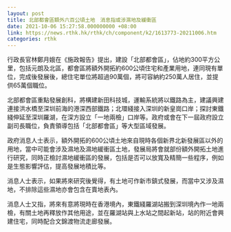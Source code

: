 ```yaml
---
layout: post
title: 北部都會區額外六百公頃土地　消息指或涉濕地及緩衝區
date: 2021-10-06 15:27:58.000000000 +08:00
link: https://news.rthk.hk/rthk/ch/component/k2/1613773-20211006.htm
categories: rthk
---
```


行政長官林鄭月娥在《施政報告》提出，建設「北部都會區」，佔地約300平方公里，包括元朗及北區，都會區將額外開拓約600公頃住宅和產業用地，連同現有單位，完成後發展後，總住宅單位將超過90萬個，將可容納約250萬人居住，並提供65萬個職位。

北部都會區重點發展創科，將構建新田科技城，運輸系統將以鐵路為主，建議興建連接洪水橋至深圳前海的港深西部鐵路；北環綫接入深圳的新皇崗口岸；探討東鐵綫伸延至深圳羅湖，在深方設立「一地兩檢」口岸等。政府或會在下一屆政府設立副司長職位，負責領導包括「北部都會區」等大型區域發展。

政府消息人士表示，額外開拓的600公頃土地來自現時各個新界北新發展區以外的用地，當中可能會涉及濕地及濕地緩衝區土地，發展局將會就部份額外開拓土地進行研究，同時正檢討濕地緩衝區的發展，包括是否可以放寬及精簡一些程序，例如是生態影響評估，提高發展地積比等。

消息人士表示，如果將來研究後覺得，有土地可作新市鎮式發展，而當中又涉及濕地，不排除這些濕地亦會包含在賣地表內。

消息人士又指，將來有意將現時在香港境內，東鐵綫羅湖站搬到深圳境內作一地兩檢，有關土地再釋放作其他用途，並在羅湖站與上水站之間起新站，站的附近會興建住宅，同時配合文錦渡物流走廊發展。
